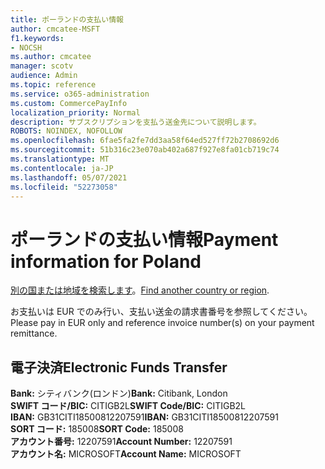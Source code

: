 ```yaml
---
title: ポーランドの支払い情報
author: cmcatee-MSFT
f1.keywords:
- NOCSH
ms.author: cmcatee
manager: scotv
audience: Admin
ms.topic: reference
ms.service: o365-administration
ms.custom: CommercePayInfo
localization_priority: Normal
description: サブスクリプションを支払う送金先について説明します。
ROBOTS: NOINDEX, NOFOLLOW
ms.openlocfilehash: 6fae5fa2fe7dd3aa58f64ed527ff72b2708692d6
ms.sourcegitcommit: 51b316c23e070ab402a687f927e8fa01cb719c74
ms.translationtype: MT
ms.contentlocale: ja-JP
ms.lasthandoff: 05/07/2021
ms.locfileid: "52273058"
---
```

# <a name="payment-information-for-poland"></a><span data-ttu-id="03d9d-103">ポーランドの支払い情報</span><span class="sxs-lookup"><span data-stu-id="03d9d-103">Payment information for Poland</span></span>

<span data-ttu-id="03d9d-104">[別の国または地域を検索します](../billing-and-payments/pay-for-your-subscription.md)。</span><span class="sxs-lookup"><span data-stu-id="03d9d-104">[Find another country or region](../billing-and-payments/pay-for-your-subscription.md).</span></span>

<span data-ttu-id="03d9d-105">お支払いは EUR でのみ行い、支払い送金の請求書番号を参照してください。</span><span class="sxs-lookup"><span data-stu-id="03d9d-105">Please pay in EUR only and reference invoice number(s) on your payment remittance.</span></span>

## <a name="electronic-funds-transfer"></a><span data-ttu-id="03d9d-106">電子決済</span><span class="sxs-lookup"><span data-stu-id="03d9d-106">Electronic Funds Transfer</span></span>

<span data-ttu-id="03d9d-107">**Bank:** シティバンク(ロンドン)</span><span class="sxs-lookup"><span data-stu-id="03d9d-107">**Bank:** Citibank, London</span></span>  
<span data-ttu-id="03d9d-108">**SWIFT コード/BIC:** CITIGB2L</span><span class="sxs-lookup"><span data-stu-id="03d9d-108">**SWIFT Code/BIC:** CITIGB2L</span></span>  
<span data-ttu-id="03d9d-109">**IBAN:** GB31CITI18500812207591</span><span class="sxs-lookup"><span data-stu-id="03d9d-109">**IBAN:** GB31CITI18500812207591</span></span>  
<span data-ttu-id="03d9d-110">**SORT コード:** 185008</span><span class="sxs-lookup"><span data-stu-id="03d9d-110">**SORT Code:** 185008</span></span>  
<span data-ttu-id="03d9d-111">**アカウント番号:** 12207591</span><span class="sxs-lookup"><span data-stu-id="03d9d-111">**Account Number:** 12207591</span></span>  
<span data-ttu-id="03d9d-112">**アカウント名:** MICROSOFT</span><span class="sxs-lookup"><span data-stu-id="03d9d-112">**Account Name:** MICROSOFT</span></span>